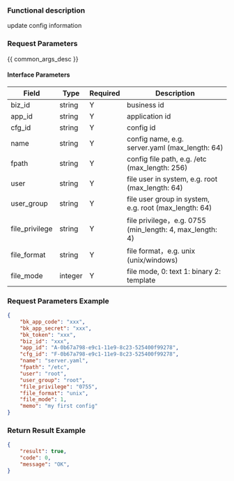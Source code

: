### Functional description

update config information

### Request Parameters

{{ common_args_desc }}

#### Interface Parameters

| Field          | Type       | Required  | Description |
|----------------|------------|-----------|-------------|
| biz_id         |  string    | Y         | business id |
| app_id         |  string    | Y         | application id |
| cfg_id         |  string    | Y         | config id   |
| name           |  string    | Y         | config name, e.g. server.yaml (max_length: 64)  |
| fpath          |  string    | Y         | config file path, e.g. /etc (max_length: 256) |
| user           |  string    | Y         | file user in system, e.g. root (max_length: 64) |
| user_group     |  string    | Y         | file user group in system, e.g. root (max_length: 64) |
| file_privilege |  string    | Y         | file privilege，e.g. 0755 (min_length: 4, max_length: 4) |
| file_format    |  string    | Y         | file format，e.g. unix (unix/windows)|
| file_mode      |  integer   | Y         | file mode, 0: text  1: binary 2: template |

### Request Parameters Example

```json
{
    "bk_app_code": "xxx",
    "bk_app_secret": "xxx",
    "bk_token": "xxx",
    "biz_id": "xxx",
    "app_id": "A-0b67a798-e9c1-11e9-8c23-525400f99278",
    "cfg_id": "F-0b67a798-e9c1-11e9-8c23-525400f99278",
    "name": "server.yaml",
    "fpath": "/etc",
    "user": "root",
    "user_group": "root",
    "file_privilege": "0755",
    "file_format": "unix",
    "file_mode": 1,
    "memo": "my first config"
}
```

### Return Result Example

```json
{
    "result": true,
    "code": 0,
    "message": "OK",
}
```
